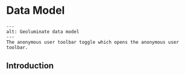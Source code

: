 # Data Model

```{figure} ./images/data_model.png
---
alt: Geoluminate data model
---
The anonymous user toolbar toggle which opens the anonymous user toolbar.
```

## Introduction
